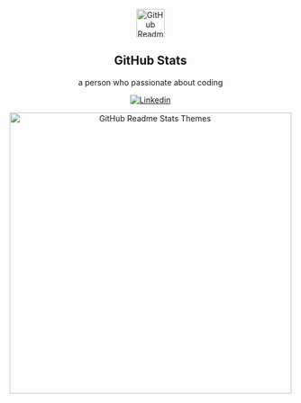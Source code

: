 <p align="center">
 <img width="50px" src="https://res.cloudinary.com/anuraghazra/image/upload/v1594908242/logo_ccswme.svg" align="center" alt="GitHub Readme Stats" />
 <h2 align="center">GitHub Stats</h2>
 <p align="center">a person who passionate about coding</p>
</p>
<p align="center">
    <a href="https://www.linkedin.com/in/okan-%C3%B6zt%C3%BCrk-99b543123/">
      <img alt="Linkedin" src="https://img.shields.io/badge/LinkedIn-0077B5?style=for-the-badge&logo=linkedin&logoColor=white" />
    </a>
  </p>
<p align="center">
<img  src="https://github-readme-stats.vercel.app/api?username=okan-ozturk&show_icons=true&theme=dracula&count_private=true&border_radius=20" alt="GitHub Readme Stats Themes" width=500px"/>

